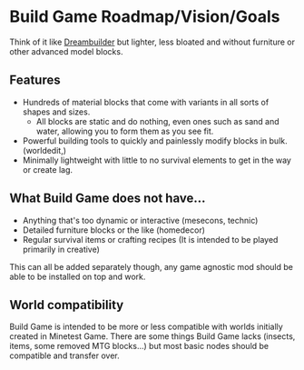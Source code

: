 # Build Game Roadmap/Vision/Goals
Think of it like [Dreambuilder](https://content.minetest.net/packages/VanessaE/dreambuilder_game/) but lighter, less bloated and without furniture or other advanced model blocks.

## Features
- Hundreds of material blocks that come with variants in all sorts of shapes and sizes.
	- All blocks are static and do nothing, even ones such as sand and water, allowing you to form them as you see fit.
- Powerful building tools to quickly and painlessly modify blocks in bulk. (worldedit,)
- Minimally lightweight with little to no survival elements to get in the way or create lag.

## What Build Game does not have...
- Anything that's too dynamic or interactive (mesecons, technic)
- Detailed furniture blocks or the like (homedecor)
- Regular survival items or crafting recipes (It is intended to be played primarily in creative)

This can all be added separately though, any game agnostic mod should be able to be installed on top and work.

## World compatibility
Build Game is intended to be more or less compatible with worlds initially created in Minetest Game. There are some things Build Game lacks (insects, items, some removed MTG blocks...) but most basic nodes should be compatible and transfer over.
